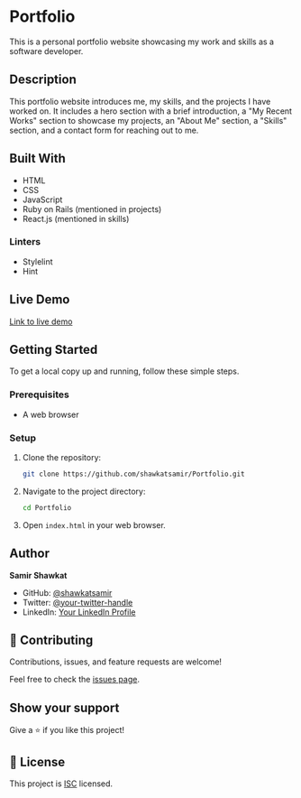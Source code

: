 
# Portfolio

This is a personal portfolio website showcasing my work and skills as a software developer.

## Description

This portfolio website introduces me, my skills, and the projects I have worked on. It includes a hero section with a brief introduction, a "My Recent Works" section to showcase my projects, an "About Me" section, a "Skills" section, and a contact form for reaching out to me.

## Built With

- HTML
- CSS
- JavaScript
- Ruby on Rails (mentioned in projects)
- React.js (mentioned in skills)

### Linters

- Stylelint
- Hint

## Live Demo

[Link to live demo]() <!-- Add your live demo link here -->

## Getting Started

To get a local copy up and running, follow these simple steps.

### Prerequisites

- A web browser

### Setup

1. Clone the repository:
   ```bash
   git clone https://github.com/shawkatsamir/Portfolio.git
   ```
2. Navigate to the project directory:
   ```bash
   cd Portfolio
   ```
3. Open `index.html` in your web browser.

## Author

**Samir Shawkat**

- GitHub: [@shawkatsamir](https://github.com/shawkatsamir)
- Twitter: [@your-twitter-handle](https://twitter.com/your-twitter-handle) <!-- Add your twitter handle here -->
- LinkedIn: [Your LinkedIn Profile](https://linkedin.com/in/your-linkedin-profile) <!-- Add your LinkedIn profile here -->

## 🤝 Contributing

Contributions, issues, and feature requests are welcome!

Feel free to check the [issues page](https://github.com/shawkatsamir/Portfolio/issues).

## Show your support

Give a ⭐️ if you like this project!

## 📝 License

This project is [ISC](./LICENSE) licensed.
